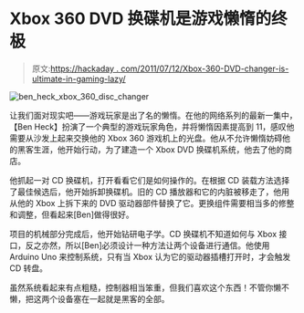 # Xbox 360 DVD 换碟机是游戏懒惰的终极

> 原文:[https://hackaday . com/2011/07/12/Xbox-360-DVD-changer-is-ultimate-in-gaming-lazy/](https://hackaday.com/2011/07/12/xbox-360-dvd-changer-is-the-ultimate-in-gaming-laziness/)

![ben_heck_xbox_360_disc_changer](../Images/6f886be5fc2f1de59eb06216749c7bc0.png "ben_heck_xbox_360_disc_changer")

让我们面对现实吧——游戏玩家是出了名的懒惰。在他的网络系列的最新一集中，【Ben Heck】扮演了一个典型的游戏玩家角色，并将懒惰因素提高到 11，感叹他需要从沙发上起来交换他的 Xbox 360 游戏机上的光盘。他从不允许懒惰妨碍他的黑客生涯，他开始行动，为了建造一个 Xbox DVD 换碟机系统，他去了他的商店。

他抓起一对 CD 换碟机，打开看看它们是如何操作的。在根据 CD 装载方法选择了最佳候选后，他开始拆卸换碟机。旧的 CD 播放器和它的内脏被移走了，他用从他的 Xbox 上拆下来的 DVD 驱动器部件替换了它。更换组件需要相当多的修整和调整，但看起来[Ben]做得很好。

项目的机械部分完成后，他开始钻研电子学。CD 换碟机不知道如何与 Xbox 接口，反之亦然，所以[Ben]必须设计一种方法让两个设备进行通信。他使用 Arduino Uno 来控制系统，只有当 Xbox 认为它的驱动器插槽打开时，才会触发 CD 转盘。

虽然系统看起来有点粗糙，控制器相当笨重，但我们喜欢这个东西！不管你懒不懒，把这两个设备塞在一起就是黑客的全部。